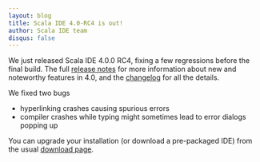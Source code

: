 ```yaml
---
layout: blog
title: Scala IDE 4.0-RC4 is out!
author: Scala IDE team
disqus: false
---
```


We just released Scala IDE 4.0.0 RC4, fixing a few regressions before the final build. The full [release notes](/blog/release-notes-4.0.0-RC1.html) for more information about new and noteworthy features in 4.0, and the [changelog](/docs/changelog.html) for all the details.

We fixed two bugs
 - hyperlinking crashes causing spurious errors
 - compiler crashes while typing might sometimes lead to error dialogs popping up

You can upgrade your installation (or download a pre-packaged IDE) from the usual [download page](/download/milestone.html).
